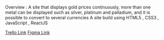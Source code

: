 Overview : 
A site that displays gold prices continuously, more than one metal can be displayed such as silver, platinum and palladium, and it is possible to convert to several currencies
A site build using HTML5 , CSS3 , JavaScript , ReactJS

[Trello Link](https://trello.com/b/FTDsonVp/react-project)
[Figma Link](https://www.figma.com/file/NJGhTFiPzeAHKZyMQmvm0J/Untitled?node-id=0%3A1&t=nVshWPRVDr7c45vu-0)
